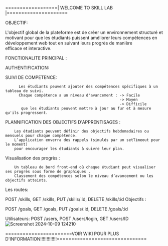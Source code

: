 ==================| WELCOME TO SKILL LAB  |=====================
                                                                     
OBJECTIF:

  L'objectif global de la plateforme est de créer un environnement structuré et motivant pour que les étudiants
  puissent améliorer leurs compétences en développement web tout en suivant leurs progrès de manière efficace et interactive.

FONCTIONALITE PRINCIPAL :

  AUTHENTIFICATION: 
           

  SUIVI DE COMPETENCE:
  
          Les étudiants peuvent ajouter des compétences spécifiques à un tableau de suivi.
          Chaque compétence a un niveau d'avancement : -> Facile
                                                       -> Moyen
                                                       -> Difficile 
           que les étudiants peuvent mettre à jour au fur et à mesure qu'ils progressent.
          
  PLANNIFICATION DES OBJECTIFS D'APPRENTISAGES :

        Les étudiants peuvent définir des objectifs hebdomadaires ou mensuels pour chaque compétence.
        L’application enverra des rappels (simulés par un setTimeout pour le moment) 
        pour encourager les étudiants à suivre leur plan.

  Visualisation des progrès :

        Un tableau de bord front-end où chaque étudiant peut visualiser ses progrès sous forme de graphiques .
        Classement des compétences selon le niveau d’avancement ou les objectifs atteints.

        

Les routes:

POST /skills, GET /skills, PUT /skills/:id, DELETE /skills/:id
Objectifs :

POST /goals, GET /goals, PUT /goals/:id, DELETE /goals/:id

Utilisateurs:
POST /users, POST /users/login, GET /users/ID
![Screenshot 2024-10-09 124210](https://github.com/user-attachments/assets/8552efcb-01df-46b5-8d20-19056f1baf40)


=======================VOIR WIKI POUR PLUS D'INFORMATION!!!!!!!!!!!!!===============================
